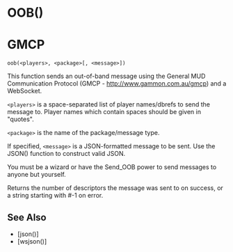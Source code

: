 # OOB()
# GMCP
`oob(<players>, <package>[, <message>])`

  This function sends an out-of-band message using the General MUD Communication Protocol (GMCP - http://www.gammon.com.au/gmcp) and a WebSocket.

  `<players>` is a space-separated list of player names/dbrefs to send the message to. Player names which contain spaces should be given in "quotes".

  `<package>` is the name of the package/message type.

  If specified, `<message>` is a JSON-formatted message to be sent. Use the JSON() function to construct valid JSON.

  You must be a wizard or have the Send_OOB power to send messages to anyone but yourself.

  Returns the number of descriptors the message was sent to on success, or a string starting with #-1 on error.


## See Also
- [json()]
- [wsjson()]

